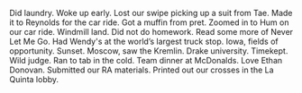 Did laundry. Woke up early. Lost our swipe picking up a suit from Tae. Made it to Reynolds for the car ride. Got a muffin from pret. Zoomed in to Hum on our car ride. Windmill land. Did not do homework. Read some more of Never Let Me Go. Had Wendy's at the world’s largest truck stop. Iowa, fields of opportunity. Sunset. Moscow, saw the Kremlin. Drake university. Timekept. Wild judge. Ran to tab in the cold. Team dinner at McDonalds. Love Ethan Donovan. Submitted our RA materials. Printed out our crosses in the La Quinta lobby.
